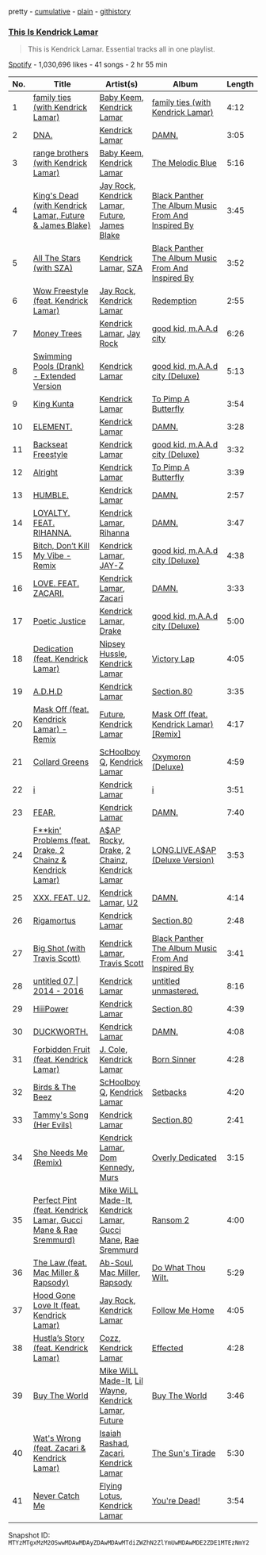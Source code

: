 pretty - [cumulative](/playlists/cumulative/37i9dQZF1DX5EkyRFIV92g.md) - [plain](/playlists/plain/37i9dQZF1DX5EkyRFIV92g) - [githistory](https://github.githistory.xyz/mackorone/spotify-playlist-archive/blob/main/playlists/plain/37i9dQZF1DX5EkyRFIV92g)

### [This Is Kendrick Lamar](https://open.spotify.com/playlist/37i9dQZF1DX5EkyRFIV92g)

> This is Kendrick Lamar\. Essential tracks all in one playlist.

[Spotify](https://open.spotify.com/user/spotify) - 1,030,696 likes - 41 songs - 2 hr 55 min

| No. | Title | Artist(s) | Album | Length |
|---|---|---|---|---|
| 1 | [family ties \(with Kendrick Lamar\)](https://open.spotify.com/track/7Bpx2vsWfQFBACRz4h3IqH) | [Baby Keem](https://open.spotify.com/artist/5SXuuuRpukkTvsLuUknva1), [Kendrick Lamar](https://open.spotify.com/artist/2YZyLoL8N0Wb9xBt1NhZWg) | [family ties \(with Kendrick Lamar\)](https://open.spotify.com/album/3HqmX8hGcbbQZODgayNEYx) | 4:12 |
| 2 | [DNA.](https://open.spotify.com/track/6HZILIRieu8S0iqY8kIKhj) | [Kendrick Lamar](https://open.spotify.com/artist/2YZyLoL8N0Wb9xBt1NhZWg) | [DAMN.](https://open.spotify.com/album/4eLPsYPBmXABThSJ821sqY) | 3:05 |
| 3 | [range brothers \(with Kendrick Lamar\)](https://open.spotify.com/track/0UTyLmkQgPOEIz95OVAJTR) | [Baby Keem](https://open.spotify.com/artist/5SXuuuRpukkTvsLuUknva1), [Kendrick Lamar](https://open.spotify.com/artist/2YZyLoL8N0Wb9xBt1NhZWg) | [The Melodic Blue](https://open.spotify.com/album/3r46DPIQeBQbjvjjV5mXGg) | 5:16 |
| 4 | [King's Dead \(with Kendrick Lamar, Future & James Blake\)](https://open.spotify.com/track/1eLSF6HfrRA0AsNmTkUlKx) | [Jay Rock](https://open.spotify.com/artist/28ExwzUQsvgJooOI0X1mr3), [Kendrick Lamar](https://open.spotify.com/artist/2YZyLoL8N0Wb9xBt1NhZWg), [Future](https://open.spotify.com/artist/1RyvyyTE3xzB2ZywiAwp0i), [James Blake](https://open.spotify.com/artist/53KwLdlmrlCelAZMaLVZqU) | [Black Panther The Album Music From And Inspired By](https://open.spotify.com/album/3pLdWdkj83EYfDN6H2N8MR) | 3:45 |
| 5 | [All The Stars \(with SZA\)](https://open.spotify.com/track/3GCdLUSnKSMJhs4Tj6CV3s) | [Kendrick Lamar](https://open.spotify.com/artist/2YZyLoL8N0Wb9xBt1NhZWg), [SZA](https://open.spotify.com/artist/7tYKF4w9nC0nq9CsPZTHyP) | [Black Panther The Album Music From And Inspired By](https://open.spotify.com/album/3pLdWdkj83EYfDN6H2N8MR) | 3:52 |
| 6 | [Wow Freestyle \(feat\. Kendrick Lamar\)](https://open.spotify.com/track/12rbR0qoFJQ7rRGzgXrzHy) | [Jay Rock](https://open.spotify.com/artist/28ExwzUQsvgJooOI0X1mr3), [Kendrick Lamar](https://open.spotify.com/artist/2YZyLoL8N0Wb9xBt1NhZWg) | [Redemption](https://open.spotify.com/album/6PpxiZQQonnX3aS52Ayr9A) | 2:55 |
| 7 | [Money Trees](https://open.spotify.com/track/2HbKqm4o0w5wEeEFXm2sD4) | [Kendrick Lamar](https://open.spotify.com/artist/2YZyLoL8N0Wb9xBt1NhZWg), [Jay Rock](https://open.spotify.com/artist/28ExwzUQsvgJooOI0X1mr3) | [good kid, m.A.A.d city](https://open.spotify.com/album/6PBZN8cbwkqm1ERj2BGXJ1) | 6:26 |
| 8 | [Swimming Pools \(Drank\) \- Extended Version](https://open.spotify.com/track/5ujh1I7NZH5agbwf7Hp8Hc) | [Kendrick Lamar](https://open.spotify.com/artist/2YZyLoL8N0Wb9xBt1NhZWg) | [good kid, m.A.A.d city \(Deluxe\)](https://open.spotify.com/album/3DGQ1iZ9XKUQxAUWjfC34w) | 5:13 |
| 9 | [King Kunta](https://open.spotify.com/track/0N3W5peJUQtI4eyR6GJT5O) | [Kendrick Lamar](https://open.spotify.com/artist/2YZyLoL8N0Wb9xBt1NhZWg) | [To Pimp A Butterfly](https://open.spotify.com/album/7ycBtnsMtyVbbwTfJwRjSP) | 3:54 |
| 10 | [ELEMENT.](https://open.spotify.com/track/1EaKU4dMbesXXd3BrLCtYG) | [Kendrick Lamar](https://open.spotify.com/artist/2YZyLoL8N0Wb9xBt1NhZWg) | [DAMN.](https://open.spotify.com/album/4eLPsYPBmXABThSJ821sqY) | 3:28 |
| 11 | [Backseat Freestyle](https://open.spotify.com/track/3aGibUHhQyBsyumYHylw0K) | [Kendrick Lamar](https://open.spotify.com/artist/2YZyLoL8N0Wb9xBt1NhZWg) | [good kid, m.A.A.d city \(Deluxe\)](https://open.spotify.com/album/3DGQ1iZ9XKUQxAUWjfC34w) | 3:32 |
| 12 | [Alright](https://open.spotify.com/track/3iVcZ5G6tvkXZkZKlMpIUs) | [Kendrick Lamar](https://open.spotify.com/artist/2YZyLoL8N0Wb9xBt1NhZWg) | [To Pimp A Butterfly](https://open.spotify.com/album/7ycBtnsMtyVbbwTfJwRjSP) | 3:39 |
| 13 | [HUMBLE.](https://open.spotify.com/track/7KXjTSCq5nL1LoYtL7XAwS) | [Kendrick Lamar](https://open.spotify.com/artist/2YZyLoL8N0Wb9xBt1NhZWg) | [DAMN.](https://open.spotify.com/album/4eLPsYPBmXABThSJ821sqY) | 2:57 |
| 14 | [LOYALTY\. FEAT\. RIHANNA.](https://open.spotify.com/track/6SwRhMLwNqEi6alNPVG00n) | [Kendrick Lamar](https://open.spotify.com/artist/2YZyLoL8N0Wb9xBt1NhZWg), [Rihanna](https://open.spotify.com/artist/5pKCCKE2ajJHZ9KAiaK11H) | [DAMN.](https://open.spotify.com/album/4eLPsYPBmXABThSJ821sqY) | 3:47 |
| 15 | [Bitch, Don’t Kill My Vibe \- Remix](https://open.spotify.com/track/7ALEBJ8LOQqXVJ2tqnXtoH) | [Kendrick Lamar](https://open.spotify.com/artist/2YZyLoL8N0Wb9xBt1NhZWg), [JAY\-Z](https://open.spotify.com/artist/3nFkdlSjzX9mRTtwJOzDYB) | [good kid, m.A.A.d city \(Deluxe\)](https://open.spotify.com/album/3DGQ1iZ9XKUQxAUWjfC34w) | 4:38 |
| 16 | [LOVE\. FEAT\. ZACARI.](https://open.spotify.com/track/6PGoSes0D9eUDeeAafB2As) | [Kendrick Lamar](https://open.spotify.com/artist/2YZyLoL8N0Wb9xBt1NhZWg), [Zacari](https://open.spotify.com/artist/3qBKjEOanahMxlRojwCzhI) | [DAMN.](https://open.spotify.com/album/4eLPsYPBmXABThSJ821sqY) | 3:33 |
| 17 | [Poetic Justice](https://open.spotify.com/track/2P3SLxeQHPqh8qKB6gtJY2) | [Kendrick Lamar](https://open.spotify.com/artist/2YZyLoL8N0Wb9xBt1NhZWg), [Drake](https://open.spotify.com/artist/3TVXtAsR1Inumwj472S9r4) | [good kid, m.A.A.d city \(Deluxe\)](https://open.spotify.com/album/3DGQ1iZ9XKUQxAUWjfC34w) | 5:00 |
| 18 | [Dedication \(feat\. Kendrick Lamar\)](https://open.spotify.com/track/6fIjnWrv46njJHLDAY2JdC) | [Nipsey Hussle](https://open.spotify.com/artist/0EeQBlQJFiAfJeVN2vT9s0), [Kendrick Lamar](https://open.spotify.com/artist/2YZyLoL8N0Wb9xBt1NhZWg) | [Victory Lap](https://open.spotify.com/album/6rcbbhcm8Os7EiVRHP9Aef) | 4:05 |
| 19 | [A.D.H.D](https://open.spotify.com/track/2MYl0er3UZ1RlKwRb5LODh) | [Kendrick Lamar](https://open.spotify.com/artist/2YZyLoL8N0Wb9xBt1NhZWg) | [Section.80](https://open.spotify.com/album/13WjgUEEAQp0d9JqojlWp1) | 3:35 |
| 20 | [Mask Off \(feat\. Kendrick Lamar\) \- Remix](https://open.spotify.com/track/6DB2KOEwHnjkgEnBt5SdeJ) | [Future](https://open.spotify.com/artist/1RyvyyTE3xzB2ZywiAwp0i), [Kendrick Lamar](https://open.spotify.com/artist/2YZyLoL8N0Wb9xBt1NhZWg) | [Mask Off \(feat\. Kendrick Lamar\) \[Remix\]](https://open.spotify.com/album/0HO6tgtGKAZTGGC7nk8dYQ) | 4:17 |
| 21 | [Collard Greens](https://open.spotify.com/track/0zO8ctW0UiuOefR87OeJOZ) | [ScHoolboy Q](https://open.spotify.com/artist/5IcR3N7QB1j6KBL8eImZ8m), [Kendrick Lamar](https://open.spotify.com/artist/2YZyLoL8N0Wb9xBt1NhZWg) | [Oxymoron \(Deluxe\)](https://open.spotify.com/album/7Et3bSTLLqdABO1qCxUplS) | 4:59 |
| 22 | [i](https://open.spotify.com/track/7wdzLe2Gsx1RGqbvYZHASz) | [Kendrick Lamar](https://open.spotify.com/artist/2YZyLoL8N0Wb9xBt1NhZWg) | [i](https://open.spotify.com/album/51C65YqHrDODM1hD5FEL5x) | 3:51 |
| 23 | [FEAR.](https://open.spotify.com/track/23luOrEVHMfoX0AhfbQuS6) | [Kendrick Lamar](https://open.spotify.com/artist/2YZyLoL8N0Wb9xBt1NhZWg) | [DAMN.](https://open.spotify.com/album/4eLPsYPBmXABThSJ821sqY) | 7:40 |
| 24 | [F\*\*kin' Problems \(feat\. Drake, 2 Chainz & Kendrick Lamar\)](https://open.spotify.com/track/4XoP1AkbOurU9CeZ2rMEz2) | [A$AP Rocky](https://open.spotify.com/artist/13ubrt8QOOCPljQ2FL1Kca), [Drake](https://open.spotify.com/artist/3TVXtAsR1Inumwj472S9r4), [2 Chainz](https://open.spotify.com/artist/17lzZA2AlOHwCwFALHttmp), [Kendrick Lamar](https://open.spotify.com/artist/2YZyLoL8N0Wb9xBt1NhZWg) | [LONG.LIVE.A$AP \(Deluxe Version\)](https://open.spotify.com/album/1E1eyI5uGllppJZCxNoF9w) | 3:53 |
| 25 | [XXX\. FEAT\. U2.](https://open.spotify.com/track/4iYRa2btalAzPZoSYfROqF) | [Kendrick Lamar](https://open.spotify.com/artist/2YZyLoL8N0Wb9xBt1NhZWg), [U2](https://open.spotify.com/artist/51Blml2LZPmy7TTiAg47vQ) | [DAMN.](https://open.spotify.com/album/4eLPsYPBmXABThSJ821sqY) | 4:14 |
| 26 | [Rigamortus](https://open.spotify.com/track/2b3KgzISdjZVNPJJ1945nw) | [Kendrick Lamar](https://open.spotify.com/artist/2YZyLoL8N0Wb9xBt1NhZWg) | [Section.80](https://open.spotify.com/album/13WjgUEEAQp0d9JqojlWp1) | 2:48 |
| 27 | [Big Shot \(with Travis Scott\)](https://open.spotify.com/track/5cXg9IQS34FzLVdHhp7hu7) | [Kendrick Lamar](https://open.spotify.com/artist/2YZyLoL8N0Wb9xBt1NhZWg), [Travis Scott](https://open.spotify.com/artist/0Y5tJX1MQlPlqiwlOH1tJY) | [Black Panther The Album Music From And Inspired By](https://open.spotify.com/album/3pLdWdkj83EYfDN6H2N8MR) | 3:41 |
| 28 | [untitled 07 \| 2014 \- 2016](https://open.spotify.com/track/40IQooNkPRVtn4zlE3ZFpA) | [Kendrick Lamar](https://open.spotify.com/artist/2YZyLoL8N0Wb9xBt1NhZWg) | [untitled unmastered.](https://open.spotify.com/album/0kL3TYRsSXnu0iJvFO3rud) | 8:16 |
| 29 | [HiiiPower](https://open.spotify.com/track/4fVqQKbROkz8Z9FFJS7vls) | [Kendrick Lamar](https://open.spotify.com/artist/2YZyLoL8N0Wb9xBt1NhZWg) | [Section.80](https://open.spotify.com/album/13WjgUEEAQp0d9JqojlWp1) | 4:39 |
| 30 | [DUCKWORTH.](https://open.spotify.com/track/0y9uTzK9cNKSAEHnpeRG8C) | [Kendrick Lamar](https://open.spotify.com/artist/2YZyLoL8N0Wb9xBt1NhZWg) | [DAMN.](https://open.spotify.com/album/4eLPsYPBmXABThSJ821sqY) | 4:08 |
| 31 | [Forbidden Fruit \(feat\. Kendrick Lamar\)](https://open.spotify.com/track/5kpnUpMNV9dPNCKY7JtW3Q) | [J\. Cole](https://open.spotify.com/artist/6l3HvQ5sa6mXTsMTB19rO5), [Kendrick Lamar](https://open.spotify.com/artist/2YZyLoL8N0Wb9xBt1NhZWg) | [Born Sinner](https://open.spotify.com/album/1NfrmcXk8xNennyxQ57JcW) | 4:28 |
| 32 | [Birds & The Beez](https://open.spotify.com/track/6TLSA1Tmw8RQxvAioq6je6) | [ScHoolboy Q](https://open.spotify.com/artist/5IcR3N7QB1j6KBL8eImZ8m), [Kendrick Lamar](https://open.spotify.com/artist/2YZyLoL8N0Wb9xBt1NhZWg) | [Setbacks](https://open.spotify.com/album/5QGtxFOTTr0Z4TyUQNVOKO) | 4:20 |
| 33 | [Tammy's Song \(Her Evils\)](https://open.spotify.com/track/3RPK9VQuTsiTySY48ldeqx) | [Kendrick Lamar](https://open.spotify.com/artist/2YZyLoL8N0Wb9xBt1NhZWg) | [Section.80](https://open.spotify.com/album/13WjgUEEAQp0d9JqojlWp1) | 2:41 |
| 34 | [She Needs Me \(Remix\)](https://open.spotify.com/track/6D5GoogBIBMUBlQ1CYTkOH) | [Kendrick Lamar](https://open.spotify.com/artist/2YZyLoL8N0Wb9xBt1NhZWg), [Dom Kennedy](https://open.spotify.com/artist/3s8alQfNnY0roAHaJh7Xxt), [Murs](https://open.spotify.com/artist/2dWF6m2ksP9GN75fufFp16) | [Overly Dedicated](https://open.spotify.com/album/7MoLQ8vckhwBbQqEYQTYQC) | 3:15 |
| 35 | [Perfect Pint \(feat\. Kendrick Lamar, Gucci Mane & Rae Sremmurd\)](https://open.spotify.com/track/3A2OHirUAlQp2x73BJlEDA) | [Mike WiLL Made\-It](https://open.spotify.com/artist/0NWbwDZY1VkRqFafuQm6wk), [Kendrick Lamar](https://open.spotify.com/artist/2YZyLoL8N0Wb9xBt1NhZWg), [Gucci Mane](https://open.spotify.com/artist/13y7CgLHjMVRMDqxdx0Xdo), [Rae Sremmurd](https://open.spotify.com/artist/7iZtZyCzp3LItcw1wtPI3D) | [Ransom 2](https://open.spotify.com/album/0jqcY0azNzkluuC8hxNGlw) | 4:00 |
| 36 | [The Law \(feat\. Mac Miller & Rapsody\)](https://open.spotify.com/track/17vQTNbvhpvi92qOnDOFHB) | [Ab\-Soul](https://open.spotify.com/artist/0g9vAlRPK9Gt3FKCekk4TW), [Mac Miller](https://open.spotify.com/artist/4LLpKhyESsyAXpc4laK94U), [Rapsody](https://open.spotify.com/artist/6NL31G53xThQXkFs7lDpL5) | [Do What Thou Wilt.](https://open.spotify.com/album/1CEeqK9sKrE7LzUHeT3bfP) | 5:29 |
| 37 | [Hood Gone Love It \(feat\. Kendrick Lamar\)](https://open.spotify.com/track/6i6cWTCYBOKEdJnWjzm2yk) | [Jay Rock](https://open.spotify.com/artist/28ExwzUQsvgJooOI0X1mr3), [Kendrick Lamar](https://open.spotify.com/artist/2YZyLoL8N0Wb9xBt1NhZWg) | [Follow Me Home](https://open.spotify.com/album/6bPbKuFNW6Vausf1PExvd9) | 4:05 |
| 38 | [Hustla’s Story \(feat\. Kendrick Lamar\)](https://open.spotify.com/track/4J56uEZtgVjuTi27Rvclag) | [Cozz](https://open.spotify.com/artist/5oFkj1qSlyBUmV5d6Edgtq), [Kendrick Lamar](https://open.spotify.com/artist/2YZyLoL8N0Wb9xBt1NhZWg) | [Effected](https://open.spotify.com/album/6CNwXxGCLQtWhG2VHOuiib) | 4:28 |
| 39 | [Buy The World](https://open.spotify.com/track/01A7PEPSnmtixFPfB2UTal) | [Mike WiLL Made\-It](https://open.spotify.com/artist/0NWbwDZY1VkRqFafuQm6wk), [Lil Wayne](https://open.spotify.com/artist/55Aa2cqylxrFIXC767Z865), [Kendrick Lamar](https://open.spotify.com/artist/2YZyLoL8N0Wb9xBt1NhZWg), [Future](https://open.spotify.com/artist/1RyvyyTE3xzB2ZywiAwp0i) | [Buy The World](https://open.spotify.com/album/0N8ZuxurFs5C4fsC1z7wRK) | 3:46 |
| 40 | [Wat's Wrong \(feat\. Zacari & Kendrick Lamar\)](https://open.spotify.com/track/2RPbEp0DyBVlkRvvYKopO7) | [Isaiah Rashad](https://open.spotify.com/artist/6aaMZ3fcfLv4tEbmY7bjRM), [Zacari](https://open.spotify.com/artist/3qBKjEOanahMxlRojwCzhI), [Kendrick Lamar](https://open.spotify.com/artist/2YZyLoL8N0Wb9xBt1NhZWg) | [The Sun's Tirade](https://open.spotify.com/album/6jjX8mGrsWtrpYpFhGMrg1) | 5:30 |
| 41 | [Never Catch Me](https://open.spotify.com/track/6CTG85NJI1Wm60pxTSRNwL) | [Flying Lotus](https://open.spotify.com/artist/29XOeO6KIWxGthejQqn793), [Kendrick Lamar](https://open.spotify.com/artist/2YZyLoL8N0Wb9xBt1NhZWg) | [You're Dead!](https://open.spotify.com/album/29luvT98TnqHjVDYSRbbrj) | 3:54 |

Snapshot ID: `MTYzMTgxMzM2OSwwMDAwMDAyZDAwMDAwMTdiZWZhN2ZlYmUwMDAwMDE2ZDE1MTEzNmY2`